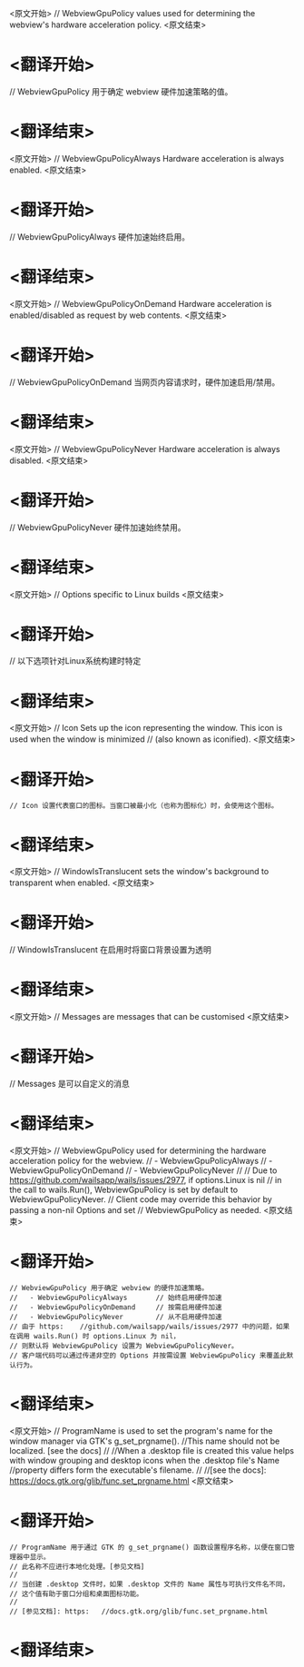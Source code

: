 
<原文开始>
// WebviewGpuPolicy values used for determining the webview's hardware acceleration policy.
<原文结束>

# <翻译开始>
// WebviewGpuPolicy 用于确定 webview 硬件加速策略的值。
# <翻译结束>


<原文开始>
// WebviewGpuPolicyAlways Hardware acceleration is always enabled.
<原文结束>

# <翻译开始>
// WebviewGpuPolicyAlways 硬件加速始终启用。
# <翻译结束>


<原文开始>
// WebviewGpuPolicyOnDemand Hardware acceleration is enabled/disabled as request by web contents.
<原文结束>

# <翻译开始>
// WebviewGpuPolicyOnDemand 当网页内容请求时，硬件加速启用/禁用。
# <翻译结束>


<原文开始>
// WebviewGpuPolicyNever Hardware acceleration is always disabled.
<原文结束>

# <翻译开始>
// WebviewGpuPolicyNever 硬件加速始终禁用。
# <翻译结束>


<原文开始>
// Options specific to Linux builds
<原文结束>

# <翻译开始>
// 以下选项针对Linux系统构建时特定
# <翻译结束>


<原文开始>
	// Icon Sets up the icon representing the window. This icon is used when the window is minimized
	// (also known as iconified).
<原文结束>

# <翻译开始>
	// Icon 设置代表窗口的图标。当窗口被最小化（也称为图标化）时，会使用这个图标。
# <翻译结束>


<原文开始>
// WindowIsTranslucent sets the window's background to transparent when enabled.
<原文结束>

# <翻译开始>
// WindowIsTranslucent 在启用时将窗口背景设置为透明
# <翻译结束>


<原文开始>
// Messages are messages that can be customised
<原文结束>

# <翻译开始>
// Messages 是可以自定义的消息
# <翻译结束>


<原文开始>
	// WebviewGpuPolicy used for determining the hardware acceleration policy for the webview.
	//   - WebviewGpuPolicyAlways
	//   - WebviewGpuPolicyOnDemand
	//   - WebviewGpuPolicyNever
	//
	// Due to https://github.com/wailsapp/wails/issues/2977, if options.Linux is nil
	// in the call to wails.Run(), WebviewGpuPolicy is set by default to WebviewGpuPolicyNever.
	// Client code may override this behavior by passing a non-nil Options and set
	// WebviewGpuPolicy as needed.
<原文结束>

# <翻译开始>
	// WebviewGpuPolicy 用于确定 webview 的硬件加速策略。
	//   - WebviewGpuPolicyAlways   	// 始终启用硬件加速
	//   - WebviewGpuPolicyOnDemand 	// 按需启用硬件加速
	//   - WebviewGpuPolicyNever    	// 从不启用硬件加速
	// 由于 https:	//github.com/wailsapp/wails/issues/2977 中的问题，如果在调用 wails.Run() 时 options.Linux 为 nil，
	// 则默认将 WebviewGpuPolicy 设置为 WebviewGpuPolicyNever。
	// 客户端代码可以通过传递非空的 Options 并按需设置 WebviewGpuPolicy 来覆盖此默认行为。
# <翻译结束>


<原文开始>
	// ProgramName is used to set the program's name for the window manager via GTK's g_set_prgname().
	//This name should not be localized. [see the docs]
	//
	//When a .desktop file is created this value helps with window grouping and desktop icons when the .desktop file's Name
	//property differs form the executable's filename.
	//
	//[see the docs]: https://docs.gtk.org/glib/func.set_prgname.html
<原文结束>

# <翻译开始>
	// ProgramName 用于通过 GTK 的 g_set_prgname() 函数设置程序名称，以便在窗口管理器中显示。
	// 此名称不应进行本地化处理。[参见文档]
	//
	// 当创建 .desktop 文件时，如果 .desktop 文件的 Name 属性与可执行文件名不同，
	// 这个值有助于窗口分组和桌面图标功能。
	//
	// [参见文档]: https:	//docs.gtk.org/glib/func.set_prgname.html
# <翻译结束>

